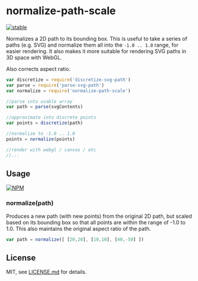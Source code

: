 # normalize-path-scale

[![stable](http://badges.github.io/stability-badges/dist/stable.svg)](http://github.com/badges/stability-badges)

Normalizes a 2D path to its bounding box. This is useful to take a series of paths (e.g. SVG) and normalize them all into the `-1.0 .. 1.0` range, for easier rendering. It also makes it more suitable for rendering SVG paths in 3D space with WebGL.

Also corrects aspect ratio.

```js
var discretize = require('discretize-svg-path')
var parse = require('parse-svg-path')
var normalize = require('normalize-path-scale')

//parse into usable array
var path = parse(svgContents)

//approximate into discrete points
var points = discretize(path)

//normalize to -1.0 .. 1.0
points = normalize(points)

//render with webgl / canvas / etc
//...
```

## Usage

[![NPM](https://nodei.co/npm/normalize-path-scale.png)](https://nodei.co/npm/normalize-path-scale/)

### normalize(path)

Produces a new path (with new points) from the original 2D path, but scaled based on its bounding box so that all points are within the range of -1.0 to 1.0. This also maintains the original aspect ratio of the path. 

```js
var path = normalize([ [20,20], [10,10], [40,-50] ])
```

## License

MIT, see [LICENSE.md](http://github.com/mattdesl/normalize-path-scale/blob/master/LICENSE.md) for details.

